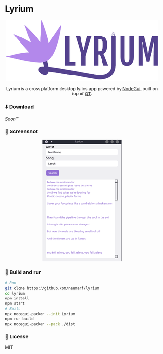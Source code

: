 # Lyrium

<p align="center"><img src="./assets/images/logoLarge.png" width="500" height="200"></p>

<p align="center">Lyrium is a cross platform desktop lyrics app powered by <a href="https://docs.nodegui.org/" >NodeGui</a>, built on top of <a href="https://www.qt.io/" >QT</a>.</p>

### ⬇️ Download

_Soon™️_

### 📸 Screenshot

<center><img src="./assets/images/screenshot.png" height="400"></center>

### 🔨 Build and run

```bash
# Run
git clone https://github.com/neumanf/lyrium
cd lyrium
npm install
npm start
# Build
npx nodegui-packer --init Lyrium
npm run build
npx nodegui-packer --pack ./dist
```

### 📜 License

MIT
